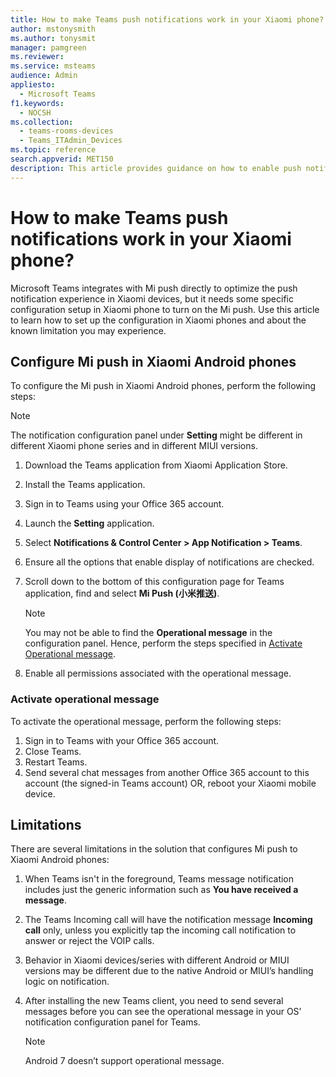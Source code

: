 ```yaml
---
title: How to make Teams push notifications work in your Xiaomi phone?
author: mstonysmith
ms.author: tonysmit
manager: pamgreen
ms.reviewer: 
ms.service: msteams
audience: Admin
appliesto: 
  - Microsoft Teams
f1.keywords: 
  - NOCSH
ms.collection: 
  - teams-rooms-devices
  - Teams_ITAdmin_Devices
ms.topic: reference
search.appverid: MET150
description: This article provides guidance on how to enable push notifications in your Xiaomi Android phones.
---
```


# How to make Teams push notifications work in your Xiaomi phone?

Microsoft Teams integrates with Mi push directly to optimize the push notification experience in Xiaomi devices, but it needs some specific configuration setup in Xiaomi phone to turn on the Mi push. Use this article to learn how to set up the configuration in Xiaomi phones and about the known limitation you may experience.

## Configure Mi push in Xiaomi Android phones

To configure the Mi push in Xiaomi Android phones, perform the following steps:

> [!NOTE]
> The notification configuration panel under **Setting** might be different in different Xiaomi phone series and in different MIUI versions.

1. Download the Teams application from Xiaomi Application Store.
1. Install the Teams application.
1. Sign in to Teams using your Office 365 account.
1. Launch the **Setting** application.
1. Select **Notifications & Control Center > App Notification > Teams**.
1. Ensure all the options that enable display of notifications are checked.
1. Scroll down to the bottom of this configuration page for Teams application, find and select **Mi Push (小米推送)**.
   > [!NOTE]
   > You may not be able to find the **Operational message** in the configuration panel. Hence, perform the steps specified in [Activate Operational message](#activate-operational-message).

1. Enable all permissions associated with  the operational message.

### Activate operational message

To activate the operational message, perform the following steps:

1. Sign in to Teams with your Office 365 account.
1. Close Teams.
1. Restart Teams.
1. Send several chat messages from another Office 365 account to this account (the signed-in Teams account) OR, reboot your Xiaomi mobile device.

## Limitations

There are several limitations in the solution that configures Mi push to Xiaomi Android phones:

1. When Teams isn't in the foreground, Teams message notification includes just the generic information such as **You have received a message**.
1. The Teams Incoming call will have the notification message **Incoming call** only, unless you explicitly tap the incoming call notification to answer or reject the VOIP calls.
1. Behavior in Xiaomi devices/series with different Android or MIUI versions may be different due to the native Android or MIUI’s handling logic on notification.
1. After installing the new Teams client, you need to send several messages before you can see the operational message in your OS’ notification configuration panel for Teams.

   > [!NOTE]
   > Android 7 doesn’t support operational message.

